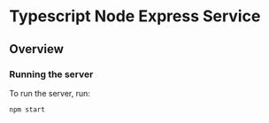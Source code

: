 # Typescript Node Express Service

## Overview

### Running the server
To run the server, run:

```
npm start
```
